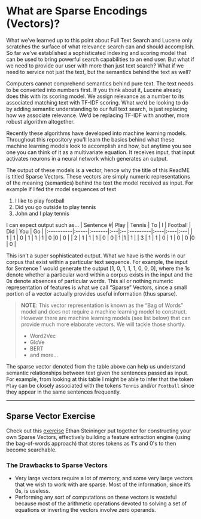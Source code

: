 # What are Sparse Encodings (Vectors)?

What we’ve learned up to this point about Full Text Search and Lucene only scratches the surface of what relevance search can and should accomplish. So far we’ve established a sophisticated indexing and scoring model that can be used to bring powerful search capabilities to an end user. But what if we need to provide our user with more than just text search? What if we need to service not just the text, but the semantics behind the text as well?

Computers cannot comprehend semantics behind pure text. The text needs to be converted into numbers first. If you think about it, Lucene already does this with its scoring model. We assign relevance as a number to its associated matching text with TF-IDF scoring. What we’d be looking to do by adding semantic understanding to our full text search, is just replacing how we associate relevance. We’d be replacing TF-IDF with another, more robust algorithm altogether. 

Recently these algorithms have developed into machine learning models. Throughout this repository you’ll learn the basics behind what these machine learning models look to accomplish and how, but anytime you see one you can think of it as a multivariate equation. It receives input, that input activates neurons in a neural network which generates an output. 

The output of these models is a vector, hence why the title of this ReadME is titled Sparse Vectors. These vectors are simply numeric representations of the meaning (semantics) behind the text the model received as input. For example if I fed the model sequences of text
1. I like to play football
2. Did you go outside to play tennis
3. John and I play tennis

I can expect output such as…
| Sentence #| Play | Tennis | To | I | Football | Did | You | Go |
|:----------|:-----|:-------|:---|:--|:---------|:----|:----|:---|
| 1         | 1    | 0      | 1  | 1 | 1        | 0   |0    | 0  |
| 2         | 1    | 1      | 1  | 0 | 0        | 1   |1    | 1  |
| 3         | 1    | 1      | 0  | 1 | 0        | 0   |0    | 0  |

This isn’t a super sophisticated output. What we have is the words in our corpus that exist within a particular text sequence. For example, the input for Sentence 1 would generate the output [1, 0, 1, 1, 1, 0, 0, 0], where the 1s denote whether a particular word within a corpus exists in the input and the 0s denote absences of particular words. This all or nothing numeric representation of features is what we call “Sparse” Vectors, since a small portion of a vector actually provides useful information (thus sparse). 

> **NOTE**: This vector representation is known as the “Bag of Words” model and does not require a machine learning model to construct. However there are machine learning models (see list below) that can provide much more elaborate vectors. We will tackle those shortly.
> - Word2Vec
> - GloVe
> - BERT
> - and more...

The sparse vector denoted from the table above can help us understand semantic relationships between text given the sentences passed as input. For example, from looking at this table I might be able to infer that the token `Play` can be closely associated with the tokens `Tennis` and/or `Football` since they appear in the same sentences frequently. 

-------------------------------------------------------------------------------------------------------------------------------------

## Sparse Vector Exercise

Check out this [exercise](https://github.com/esteininger/vector-search/blob/master/foundations/sparse-vector-tutorial/Sparse%20Vector%20Tutorial.ipynb) Ethan Steininger put together for constructing your own Sparse Vectors, effectively building a feature extraction engine (using the bag-of-words approach) that stores tokens as 1's and 0's to then become searchable.

### The Drawbacks to Sparse Vectors
- Very large vectors require a lot of memory, and some very large vectors that we wish to work with are sparse. Most of the information, since it’s 0s, is useless.
- Performing any sort of computations on these vectors is wasteful because most of the arithmetic operations devoted to solving a set of equations or inverting the vectors involve zero operands.
